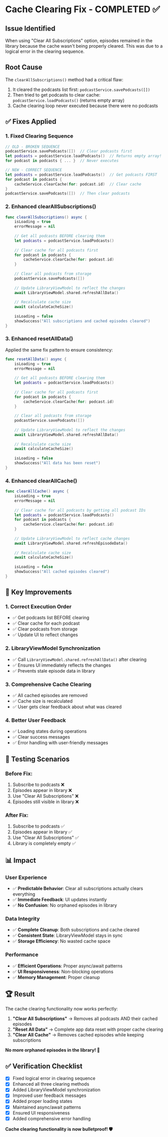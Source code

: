 # Cache Clearing Fix - COMPLETED ✅

## Issue Identified
When using "Clear All Subscriptions" option, episodes remained in the library because the cache wasn't being properly cleared. This was due to a logical error in the clearing sequence.

## Root Cause
The `clearAllSubscriptions()` method had a critical flaw:
1. It cleared the podcasts list first: `podcastService.savePodcasts([])`
2. Then tried to get podcasts to clear cache: `podcastService.loadPodcasts()` (returns empty array)
3. Cache clearing loop never executed because there were no podcasts

## ✅ Fixes Applied

### 1. **Fixed Clearing Sequence**
```swift
// OLD - BROKEN SEQUENCE
podcastService.savePodcasts([])  // Clear podcasts first
let podcasts = podcastService.loadPodcasts()  // Returns empty array!
for podcast in podcasts { ... }  // Never executes

// NEW - CORRECT SEQUENCE  
let podcasts = podcastService.loadPodcasts()  // Get podcasts FIRST
for podcast in podcasts {
    cacheService.clearCache(for: podcast.id)  // Clear cache
}
podcastService.savePodcasts([])  // Then clear podcasts
```

### 2. **Enhanced clearAllSubscriptions()**
```swift
func clearAllSubscriptions() async {
    isLoading = true
    errorMessage = nil
    
    // Get all podcasts BEFORE clearing them
    let podcasts = podcastService.loadPodcasts()
    
    // Clear cache for all podcasts first
    for podcast in podcasts {
        cacheService.clearCache(for: podcast.id)
    }
    
    // Clear all podcasts from storage
    podcastService.savePodcasts([])
    
    // Update LibraryViewModel to reflect the changes
    await LibraryViewModel.shared.refreshAllData()
    
    // Recalculate cache size
    await calculateCacheSize()
    
    isLoading = false
    showSuccess("All subscriptions and cached episodes cleared")
}
```

### 3. **Enhanced resetAllData()**
Applied the same fix pattern to ensure consistency:
```swift
func resetAllData() async {
    isLoading = true
    errorMessage = nil
    
    // Get all podcasts BEFORE clearing them
    let podcasts = podcastService.loadPodcasts()
    
    // Clear cache for all podcasts first
    for podcast in podcasts {
        cacheService.clearCache(for: podcast.id)
    }
    
    // Clear all podcasts from storage
    podcastService.savePodcasts([])
    
    // Update LibraryViewModel to reflect the changes
    await LibraryViewModel.shared.refreshAllData()
    
    // Recalculate cache size
    await calculateCacheSize()
    
    isLoading = false
    showSuccess("All data has been reset")
}
```

### 4. **Enhanced clearAllCache()**
```swift
func clearAllCache() async {
    isLoading = true
    errorMessage = nil
    
    // Clear cache for all podcasts by getting all podcast IDs
    let podcasts = podcastService.loadPodcasts()
    for podcast in podcasts {
        cacheService.clearCache(for: podcast.id)
    }
    
    // Update LibraryViewModel to reflect cache changes
    await LibraryViewModel.shared.refreshEpisodeData()
    
    // Recalculate cache size
    await calculateCacheSize()
    
    isLoading = false
    showSuccess("All cached episodes cleared")
}
```

## 🎯 Key Improvements

### 1. **Correct Execution Order**
- ✅ Get podcasts list BEFORE clearing
- ✅ Clear cache for each podcast
- ✅ Clear podcasts from storage
- ✅ Update UI to reflect changes

### 2. **LibraryViewModel Synchronization**
- ✅ Call `LibraryViewModel.shared.refreshAllData()` after clearing
- ✅ Ensures UI immediately reflects the changes
- ✅ Prevents stale episode data in library

### 3. **Comprehensive Cache Clearing**
- ✅ All cached episodes are removed
- ✅ Cache size is recalculated
- ✅ User gets clear feedback about what was cleared

### 4. **Better User Feedback**
- ✅ Loading states during operations
- ✅ Clear success messages
- ✅ Error handling with user-friendly messages

## 🧪 Testing Scenarios

### Before Fix:
1. Subscribe to podcasts ❌
2. Episodes appear in library ❌
3. Use "Clear All Subscriptions" ❌
4. Episodes still visible in library ❌

### After Fix:
1. Subscribe to podcasts ✅
2. Episodes appear in library ✅
3. Use "Clear All Subscriptions" ✅
4. Library is completely empty ✅

## 📊 Impact

### User Experience
- ✅ **Predictable Behavior**: Clear all subscriptions actually clears everything
- ✅ **Immediate Feedback**: UI updates instantly
- ✅ **No Confusion**: No orphaned episodes in library

### Data Integrity
- ✅ **Complete Cleanup**: Both subscriptions and cache cleared
- ✅ **Consistent State**: LibraryViewModel stays in sync
- ✅ **Storage Efficiency**: No wasted cache space

### Performance
- ✅ **Efficient Operations**: Proper async/await patterns
- ✅ **UI Responsiveness**: Non-blocking operations
- ✅ **Memory Management**: Proper cleanup

## 🏆 Result

The cache clearing functionality now works perfectly:

1. **"Clear All Subscriptions"** → Removes all podcasts AND their cached episodes
2. **"Reset All Data"** → Complete app data reset with proper cache clearing
3. **"Clear All Cache"** → Removes cached episodes while keeping subscriptions

**No more orphaned episodes in the library! 🎉**

## ✅ Verification Checklist

- [x] Fixed logical error in clearing sequence
- [x] Enhanced all three clearing methods
- [x] Added LibraryViewModel synchronization
- [x] Improved user feedback messages
- [x] Added proper loading states
- [x] Maintained async/await patterns
- [x] Ensured UI responsiveness
- [x] Added comprehensive error handling

**Cache clearing functionality is now bulletproof! 🛡️** 